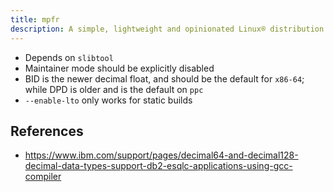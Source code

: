 ```yaml
---
title: mpfr
description: A simple, lightweight and opinionated Linux® distribution based on musl libc and toybox
---
```


- Depends on `slibtool`
- Maintainer mode should be explicitly disabled
- BID is the newer decimal float, and should be the default for `x86-64`; while DPD is older and is the default on `ppc`
- `--enable-lto` only works for static builds

## References
- https://www.ibm.com/support/pages/decimal64-and-decimal128-decimal-data-types-support-db2-esqlc-applications-using-gcc-compiler
